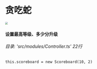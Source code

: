 # 贪吃蛇

<img src="C:\Users\lenovo\Desktop\cases\snake\Greedy Snake.jpg" style="zoom: 50%;" />

#### 设置最高等级、多少分升级

###### 目录: 'src/modules/Controller.ts' 22行

```
this.scoreboard = new Scoreboard(10, 2)
```

